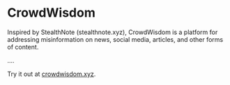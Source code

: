 # CrowdWisdom

Inspired by StealthNote (stealthnote.xyz), CrowdWisdom is a platform for addressing misinformation on news, social media, articles, and other forms of content.

....

Try it out at [crowdwisdom.xyz](https://crowdwisdom.xyz).
